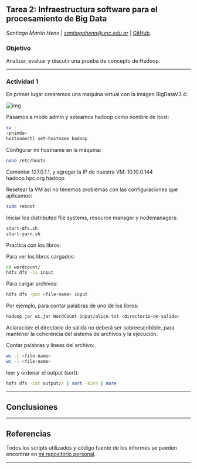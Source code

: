 ## Tarea 2: Infraestructura software para el procesamiento de Big Data

*Santiago Martín Henn* | *santiagohenn@unc.edu.ar* | [GitHub](http://github.com/santiagohenn/big-data-uab/).

### Objetivo

Analizar, evaluar y discutir una prueba de concepto de Hadoop.

---

### Actividad 1

En primer lugar crearemos una maquina virtual con la imágen BigDataV3.4:

![img](img/01_create_hadoop_machine.jpg)

Pasamos a modo admin y seteamos hadoop como nombre de host:

```bash
su -
<pnimda>
hostnamectl set-hostname hadoop
```

Configurar mi hostname en la máquina:

```bash
nano /etc/hosts
```

Comentar 127.0.1.1, y agregar la IP de nuestra VM:
10.10.0.144 hadoop.hpc.org hadoop

Resetear la VM asi no tenemos problemas con las configuraciones que aplicamos:

```bash
sudo reboot
```

Iniciar los distributed file systems, resource manager y nodemanagers:

```bash
start-dfs.sh
start-yarn.sh
```

Practica con los libros:

Para ver los libros cargados:
```bash
cd wordcount/
hdfs dfs -ls input
```

Para cargar archivos:
```bash
hdfs dfs -put <file-name> input
```

Por ejemplo, para contar palabras de uno de los libros:

```bash
hadoop jar wc.jar WordCount input/alice.txt <directorio-de-salida>
```

Aclaración: el directorio de salida no deberá ser sobreescribible, para mantener la coherencia del sistema de archivos y la ejecución.

Contar palabras y lineas del archivo:
```bash
wc -c <file-name>
wc -l <file-name>
```

leer y ordenar el output (sort):
```bash
hdfs dfs -cat output/* | sort -k2rn | more
```



---

## Conclusiones



---

## Referencias

Todos los scripts utilizados y código fuente de los informes se pueden encontrar en [mi repositorio personal](https://github.com/santiagohenn/big-data-uab/).

---
